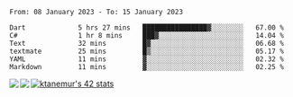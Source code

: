 <!--START_SECTION:waka-->

```text
From: 08 January 2023 - To: 15 January 2023

Dart             5 hrs 27 mins   ████████████████▓░░░░░░░░   67.00 %
C#               1 hr 8 mins     ███▓░░░░░░░░░░░░░░░░░░░░░   14.04 %
Text             32 mins         █▓░░░░░░░░░░░░░░░░░░░░░░░   06.68 %
textmate         25 mins         █▒░░░░░░░░░░░░░░░░░░░░░░░   05.17 %
YAML             11 mins         ▓░░░░░░░░░░░░░░░░░░░░░░░░   02.32 %
Markdown         11 mins         ▓░░░░░░░░░░░░░░░░░░░░░░░░   02.25 %
```

<!--END_SECTION:waka-->
<a href="https://github.com/anuraghazra/github-readme-stats">
  <img align="left" src="https://github-readme-stats.vercel.app/api?username=Tanesan&count_private=true&show_icons=true" />
<img align="left" src="https://github-readme-stats.vercel.app/api/top-langs/?username=Tanesan" />
</a>

[![ktanemur's 42 stats](https://badge42.vercel.app/api/v2/cl1wslf6s002109l771rng2w8/stats?cursusId=21&coalitionId=62)](https://github.com/JaeSeoKim/badge42)
